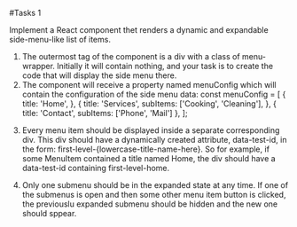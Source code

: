 #Tasks 1

Implement a React component thet renders a dynamic and expandable side-menu-like list of items.

1. The outermost tag of the component is a div with a class of menu-wrapper. Initially it will contain nothing, and your task is to create the code that will display the side menu there.
2. The component will receive a property named menuConfig which will contain the configuration of the side menu data:
    const menuConfig = [
        {
            title: 'Home',
        },
        {
            title: 'Services',
            subItems: ['Cooking', 'Cleaning'],
        },
        {
            title: 'Contact',
            subItems: ['Phone', 'Mail']
        },
    ];

<!-- The type of menuConfig is MenuConfig. Both MenuItem and MenuConfig are defined at the beginning of the file and appear as follows: -->

<!-- type MenuItem = {
title: string;
subItems?: Array<string>;
};

type MenuConfig = Array<MenuItem>; -->

3. Every menu item should be displayed inside a separate corresponding div. This div should have a dynamically created attribute, data-test-id, in the form: first-level-{lowercase-title-name-here}. So for example, if some MenuItem contained a title named Home, the div should have a data-test-id containing first-level-home.

5. Only one submenu should be in the expanded state at any time. If one of the submenus is open and then some other menu item button is clicked, the previouslu expanded submenu should be hidden and the new one should sppear.
